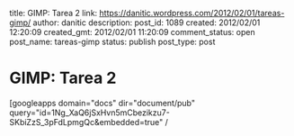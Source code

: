 title: GIMP: Tarea 2
link: https://danitic.wordpress.com/2012/02/01/tareas-gimp/
author: danitic
description: 
post_id: 1089
created: 2012/02/01 12:20:09
created_gmt: 2012/02/01 11:20:09
comment_status: open
post_name: tareas-gimp
status: publish
post_type: post

# GIMP: Tarea 2

[googleapps domain="docs" dir="document/pub" query="id=1Ng_XaQ6jSxHvn5mCbezikzu7-SKbiZzS_3pFdLpmgQc&embedded=true" /